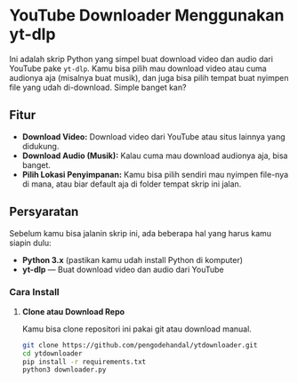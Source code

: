 # YouTube Downloader Menggunakan yt-dlp

Ini adalah skrip Python yang simpel buat download video dan audio dari YouTube pake `yt-dlp`. Kamu bisa pilih mau download video atau cuma audionya aja (misalnya buat musik), dan juga bisa pilih tempat buat nyimpen file yang udah di-download. Simple banget kan?

## Fitur

- **Download Video:** Download video dari YouTube atau situs lainnya yang didukung.
- **Download Audio (Musik):** Kalau cuma mau download audionya aja, bisa banget.
- **Pilih Lokasi Penyimpanan:** Kamu bisa pilih sendiri mau nyimpen file-nya di mana, atau biar default aja di folder tempat skrip ini jalan.

## Persyaratan

Sebelum kamu bisa jalanin skrip ini, ada beberapa hal yang harus kamu siapin dulu:

- **Python 3.x** (pastikan kamu udah install Python di komputer)
- **yt-dlp** — Buat download video dan audio dari YouTube

### Cara Install

1. **Clone atau Download Repo**

   Kamu bisa clone repositori ini pakai git atau download manual.

   ```bash
   git clone https://github.com/pengodehandal/ytdownloader.git
   cd ytdownloader
   pip install -r requirements.txt
   python3 downloader.py
